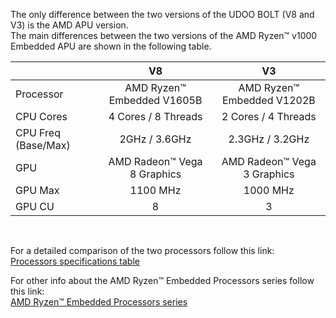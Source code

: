 The only difference between the two versions of the UDOO BOLT (V8 and V3) is the AMD APU version.   
The main differences between the two versions of the AMD Ryzen™ v1000 Embedded APU are shown in the following table.


|                     |              V8                |                V3             |
|---------------------|:------------------------------:|:-----------------------------:|
| Processor           | AMD Ryzen™ Embedded V1605B     | AMD Ryzen™ Embedded V1202B    |
| CPU Cores           | 4 Cores / 8 Threads            | 2 Cores / 4 Threads           |
| CPU Freq (Base/Max) | 2GHz  /  3.6GHz                | 2.3GHz  / 3.2GHz              |  
| GPU                 | AMD Radeon™ Vega 8 Graphics    | AMD Radeon™ Vega 3 Graphics   |
| GPU Max             | 1100 MHz                       | 1000 MHz                      |
| GPU CU              | 8                              | 3                             |

<br/>

For a detailed comparison of the two processors follow this link:  
[Processors specifications table](https://www.amd.com/en/products/specifications/embedded/8191)  

For other info about the AMD Ryzen™ Embedded Processors series follow this link:  
[AMD Ryzen™ Embedded Processors series](https://www.amd.com/en/products/embedded-ryzen-v1000-series)  
